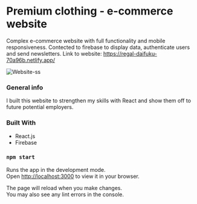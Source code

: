 # Premium clothing - e-commerce website

Complex e-commerce website with full functionality and mobile responsiveness. Contected to firebase to display data, authenticate users and send newsletters.
Link to website: https://regal-daifuku-70a96b.netlify.app/

![Website-ss](https://user-images.githubusercontent.com/82409487/193294308-315890ca-cafd-41bb-bc4f-ce82570da8cd.png)

### General info
I built this website to strengthen my skills with React and show them off to future potential employers.

### Built With
* React.js
* Firebase

### `npm start`
Runs the app in the development mode.\
Open [http://localhost:3000](http://localhost:3000) to view it in your browser.

The page will reload when you make changes.\
You may also see any lint errors in the console.


